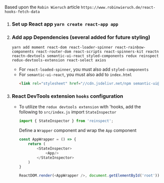 Based upon the `Robin Wieruch` article `https://www.robinwieruch.de/react-hooks-fetch-data`




1) ### Set up React app `yarn create react-app app`

2) ### Add app Dependencies  (several added for future styling)
    `yarn add moment react-dom react-loader-spinner react-rainbow-components react-router-dom react-scripts react-spinners-kit reactn reactn-devtools semantic-ui-react styled-components redux reinspect redux-devtools-extension react-select axios`  

    - For `react-loaded-spinner`, you must also add `styled-components`
    - For `semantic-ui-react`, you must also 
        add to `index.html`  
        ~~~ html 
        <link rel="stylesheet" href="//cdn.jsdelivr.net/npm semantic-ui@2.4.2/dist/semantic.min.css" />
        ~~~
3) ### React DevTools extension `hooks` configuration        
    - To utilize the `redux devtools extension` with 'hooks, add the following to `src/index.js`
        import `StateInspector`
        ~~~ js
        import { StateInspector } from 'reinspect';
        ~~~
        Define a `Wrapper` component and wrap the `App` component 
        ~~~ js
        const AppWrapper = () => {
            return (
                <StateInspector>
                    <App/>
                </StateInspector>
            )
        }

        ReactDOM.render(<AppWrapper />, document.getElementById('root'));
        ~~~     